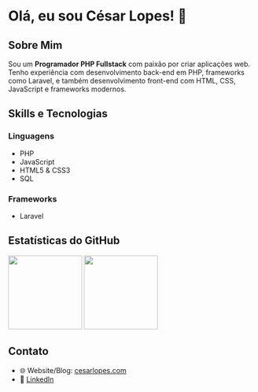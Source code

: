 # Olá, eu sou César Lopes! 👋


## Sobre Mim

Sou um **Programador PHP Fullstack** com paixão por criar aplicações web. Tenho experiência com desenvolvimento back-end em PHP, frameworks como Laravel, e também desenvolvimento front-end com HTML, CSS, JavaScript e frameworks modernos. 

## Skills e Tecnologias

### Linguagens
- PHP
- JavaScript
- HTML5 & CSS3 
- SQL

### Frameworks
- Laravel

## Estatísticas do GitHub

<div>
  <img height="150" src="https://github-readme-stats.vercel.app/api?username=cesarlopes&show_icons=true&theme=tokyonight&include_all_commits=true&count_private=true"/>
  <img height="150" src="https://github-readme-stats.vercel.app/api/top-langs/?username=cesarlopes&layout=compact&langs_count=7&theme=tokyonight"/>
</div>


## Contato

- 🌐 Website/Blog: [cesarlopes.com](https://cesarlopes.com)
- 💼 [LinkedIn](https://www.linkedin.com/in/cesarlopes-web/)

<!-- Optionally add more badges or links to social profiles -->


